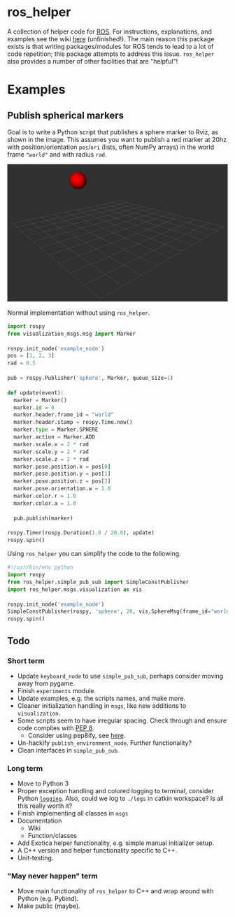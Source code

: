 # ros_helper

A collection of helper code for [ROS](https://www.ros.org/). For instructions, explanations, and examples see the wiki [here](https://github.com/cmower/ros_helper/wiki) (unfinished!). The main reason this package exists is that writing packages/modules for ROS tends to lead to a lot of code repetition; this package attempts to address this issue. `ros_helper` also provides a number of other facilities that are "helpful"!

# Examples

## Publish spherical markers

Goal is to write a Python script that  publishes a sphere marker to Rviz, as shown in the image. This assumes you want to publish a red marker at 20hz with position/orientation `pos`/`ori` (lists, often NumPy arrays) in the world frame `"world"` and with radius `rad`.

![](https://github.com/cmower/ros_helper/blob/master/doc/images/sphere.png?raw=true)

Normal implementation without using `ros_helper`.
```python
import rospy
from visualization_msgs.msg import Marker

rospy.init_node('example_node')
pos = [1, 2, 3]
rad = 0.5

pub = rospy.Publisher('sphere', Marker, queue_size=1)

def update(event):
  marker = Marker()
  marker.id = 0
  marker.header.frame_id = "world"
  marker.header.stamp = rospy.Time.now()
  marker.type = Marker.SPHERE
  marker.action = Marker.ADD
  marker.scale.x = 2 * rad
  marker.scale.y = 2 * rad
  marker.scale.z = 2 * rad
  marker.pose.position.x = pos[0]
  marker.pose.position.y = pos[1]
  marker.pose.position.z = pos[2]
  marker.pose.orientation.w = 1.0
  marker.color.r = 1.0
  marker.color.a = 1.0

  pub.publish(marker)

rospy.Timer(rospy.Duration(1.0 / 20.0), update)
rospy.spin()
```

Using `ros_helper` you can simplify the code to the following.
```python
#!/usr/bin/env python
import rospy
from ros_helper.simple_pub_sub import SimpleConstPublisher
import ros_helper.msgs.visualization as vis

rospy.init_node('example_node')
SimpleConstPublisher(rospy, 'sphere', 20, vis.SphereMsg(frame_id="world", position=[1, 2, 3], radius=0.5, rgba=[1, 0, 0, 1]))
rospy.spin()
```

## Todo

### Short term

* Update `keyboard_node` to use `simple_pub_sub`, perhaps consider moving away from pygame.
* Finish `experiments` module.
* Update examples, e.g. the scripts names, and make more.
* Cleaner initialization handling in `msgs`, like new additions to `visualization`.
* Some scripts seem to have irregular spacing. Check through and ensure code complies with [PEP 8](https://www.python.org/dev/peps/pep-0008/).
  * Consider using pep8ify, see [here](https://github.com/spulec/pep8ify).
* Un-hackify `publish_environment_node`. Further functionality?
* Clean interfaces in `simple_pub_sub`.

### Long term

* Move to Python 3
* Proper exception handling and colored logging to terminal, consider Python [`logging`](https://docs.python.org/2/library/logging.html). Also, could we log to `./logs` in catkin workspace? Is all this really worth it?
* Finish implementing all classes in `msgs`
* Documentation
  * Wiki
  * Function/classes
* Add Exotica helper functionality, e.g. simple manual initializer setup.
* A C++ version and helper functionality specific to C++.
* Unit-testing.

### "May never happen" term

* Move main functionality of `ros_helper` to C++ and wrap around with Python (e.g. Pybind).
* Make public (maybe).
